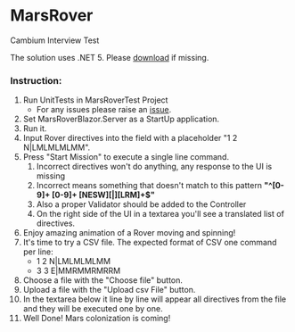 # MarsRover
Cambium Interview Test

The solution uses .NET 5. Please [download](https://dotnet.microsoft.com/download) if missing. 

### Instruction: 

1. Run UnitTests in MarsRoverTest Project
    - For any issues please raise an [issue](https://github.com/alexandruhapco/MarsRover/issues).
2. Set MarsRoverBlazor.Server as a StartUp application.
3. Run it.
4. Input Rover directives into the field with a placeholder "1 2 N|LMLMLMLMM".
5. Press "Start Mission" to execute a single line command.   
    1. Incorrect directives won't do anything, any response to the UI is missing
    2. Incorrect means something that doesn't match to this pattern **"^[0-9]+ [0-9]+ [NESW][|][LRM]+$"**
    3. Also a proper Validator should be added to the Controller 
    4. On the right side of the UI in a textarea you'll see a translated list of directives.
6. Enjoy amazing animation of a Rover moving and spinning!
7. It's time to try a CSV file. The expected format of CSV one command per line: 
    - 1 2 N|LMLMLMLMM
    - 3 3 E|MMRMMRMRRM
8. Choose a file with the "Choose file" button.
9. Upload a file with the "Upload csv File" button.
10. In the textarea below it line by line will appear all directives from the file and they will be executed one by one.
11. Well Done! Mars colonization is coming!

